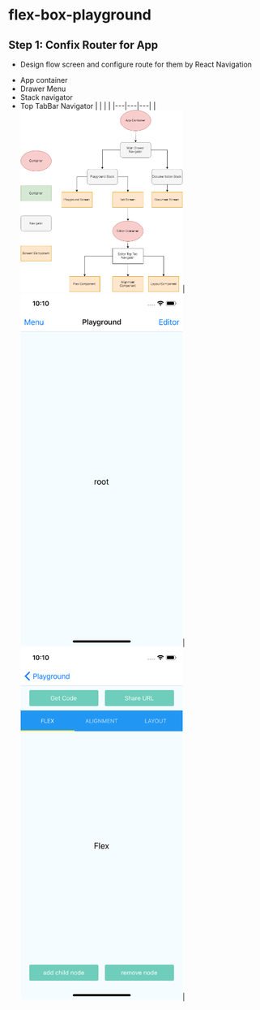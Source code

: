 # flex-box-playground
## Step 1: Confix Router for App
* Design flow screen and configure route for them by React Navigation
- App container
- Drawer Menu
- Stack navigator
- Top TabBar Navigator 
|   |   |   |
|---|---|---|
|<img alt="base-flow" src="images/step1/base-flow.png" width="320">| <img alt="playground-screen" src="images/step1/playground-screen.png" width="320">| <img alt="tab-screen" src="images/step1/tab-screen.png" width="320">|